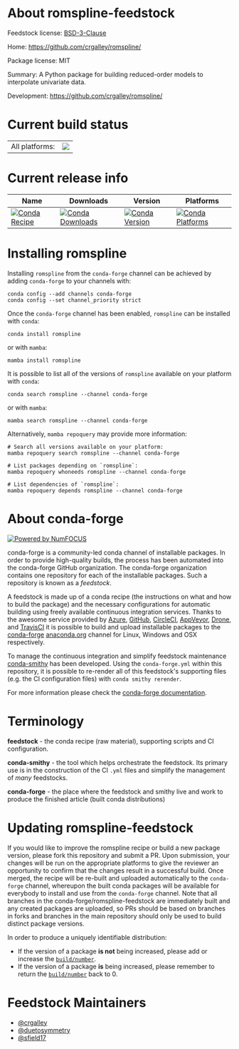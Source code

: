 About romspline-feedstock
=========================

Feedstock license: [BSD-3-Clause](https://github.com/conda-forge/romspline-feedstock/blob/main/LICENSE.txt)

Home: https://github.com/crgalley/romspline/

Package license: MIT

Summary: A Python package for building reduced-order models to interpolate univariate data.

Development: https://github.com/crgalley/romspline/

Current build status
====================


<table><tr><td>All platforms:</td>
    <td>
      <a href="https://dev.azure.com/conda-forge/feedstock-builds/_build/latest?definitionId=9018&branchName=main">
        <img src="https://dev.azure.com/conda-forge/feedstock-builds/_apis/build/status/romspline-feedstock?branchName=main">
      </a>
    </td>
  </tr>
</table>

Current release info
====================

| Name | Downloads | Version | Platforms |
| --- | --- | --- | --- |
| [![Conda Recipe](https://img.shields.io/badge/recipe-romspline-green.svg)](https://anaconda.org/conda-forge/romspline) | [![Conda Downloads](https://img.shields.io/conda/dn/conda-forge/romspline.svg)](https://anaconda.org/conda-forge/romspline) | [![Conda Version](https://img.shields.io/conda/vn/conda-forge/romspline.svg)](https://anaconda.org/conda-forge/romspline) | [![Conda Platforms](https://img.shields.io/conda/pn/conda-forge/romspline.svg)](https://anaconda.org/conda-forge/romspline) |

Installing romspline
====================

Installing `romspline` from the `conda-forge` channel can be achieved by adding `conda-forge` to your channels with:

```
conda config --add channels conda-forge
conda config --set channel_priority strict
```

Once the `conda-forge` channel has been enabled, `romspline` can be installed with `conda`:

```
conda install romspline
```

or with `mamba`:

```
mamba install romspline
```

It is possible to list all of the versions of `romspline` available on your platform with `conda`:

```
conda search romspline --channel conda-forge
```

or with `mamba`:

```
mamba search romspline --channel conda-forge
```

Alternatively, `mamba repoquery` may provide more information:

```
# Search all versions available on your platform:
mamba repoquery search romspline --channel conda-forge

# List packages depending on `romspline`:
mamba repoquery whoneeds romspline --channel conda-forge

# List dependencies of `romspline`:
mamba repoquery depends romspline --channel conda-forge
```


About conda-forge
=================

[![Powered by
NumFOCUS](https://img.shields.io/badge/powered%20by-NumFOCUS-orange.svg?style=flat&colorA=E1523D&colorB=007D8A)](https://numfocus.org)

conda-forge is a community-led conda channel of installable packages.
In order to provide high-quality builds, the process has been automated into the
conda-forge GitHub organization. The conda-forge organization contains one repository
for each of the installable packages. Such a repository is known as a *feedstock*.

A feedstock is made up of a conda recipe (the instructions on what and how to build
the package) and the necessary configurations for automatic building using freely
available continuous integration services. Thanks to the awesome service provided by
[Azure](https://azure.microsoft.com/en-us/services/devops/), [GitHub](https://github.com/),
[CircleCI](https://circleci.com/), [AppVeyor](https://www.appveyor.com/),
[Drone](https://cloud.drone.io/welcome), and [TravisCI](https://travis-ci.com/)
it is possible to build and upload installable packages to the
[conda-forge](https://anaconda.org/conda-forge) [anaconda.org](https://anaconda.org/)
channel for Linux, Windows and OSX respectively.

To manage the continuous integration and simplify feedstock maintenance
[conda-smithy](https://github.com/conda-forge/conda-smithy) has been developed.
Using the ``conda-forge.yml`` within this repository, it is possible to re-render all of
this feedstock's supporting files (e.g. the CI configuration files) with ``conda smithy rerender``.

For more information please check the [conda-forge documentation](https://conda-forge.org/docs/).

Terminology
===========

**feedstock** - the conda recipe (raw material), supporting scripts and CI configuration.

**conda-smithy** - the tool which helps orchestrate the feedstock.
                   Its primary use is in the construction of the CI ``.yml`` files
                   and simplify the management of *many* feedstocks.

**conda-forge** - the place where the feedstock and smithy live and work to
                  produce the finished article (built conda distributions)


Updating romspline-feedstock
============================

If you would like to improve the romspline recipe or build a new
package version, please fork this repository and submit a PR. Upon submission,
your changes will be run on the appropriate platforms to give the reviewer an
opportunity to confirm that the changes result in a successful build. Once
merged, the recipe will be re-built and uploaded automatically to the
`conda-forge` channel, whereupon the built conda packages will be available for
everybody to install and use from the `conda-forge` channel.
Note that all branches in the conda-forge/romspline-feedstock are
immediately built and any created packages are uploaded, so PRs should be based
on branches in forks and branches in the main repository should only be used to
build distinct package versions.

In order to produce a uniquely identifiable distribution:
 * If the version of a package **is not** being increased, please add or increase
   the [``build/number``](https://docs.conda.io/projects/conda-build/en/latest/resources/define-metadata.html#build-number-and-string).
 * If the version of a package **is** being increased, please remember to return
   the [``build/number``](https://docs.conda.io/projects/conda-build/en/latest/resources/define-metadata.html#build-number-and-string)
   back to 0.

Feedstock Maintainers
=====================

* [@crgalley](https://github.com/crgalley/)
* [@duetosymmetry](https://github.com/duetosymmetry/)
* [@sfield17](https://github.com/sfield17/)

